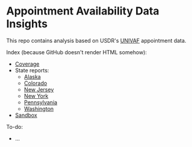 # Appointment Availability Data Insights

This repo contains analysis based on USDR's [UNIVAF](http://getmyvax.org/docs/) appointment data. 


Index (because GitHub doesn't render HTML somehow):

* [Coverage](https://raw.githack.com/usdigitalresponse/appointment-data-insights/main/reports/coverage.html)
* State reports:
    - [Alaska](
https://raw.githack.com/usdigitalresponse/appointment-data-insights/main/reports/state_AK.html)
    - [Colorado](
https://raw.githack.com/usdigitalresponse/appointment-data-insights/main/reports/state_CO.html)
    - [New Jersey](
https://raw.githack.com/usdigitalresponse/appointment-data-insights/main/reports/state_NJ.html)
    - [New York](
https://raw.githack.com/usdigitalresponse/appointment-data-insights/main/reports/state_NY.html)
    - [Pennsylvania](
https://raw.githack.com/usdigitalresponse/appointment-data-insights/main/reports/state_PA.html)
    - [Washington](
https://raw.githack.com/usdigitalresponse/appointment-data-insights/main/reports/state_WA.html)
* [Sandbox](
https://raw.githack.com/usdigitalresponse/appointment-data-insights/main/reports/univaf_sandbox.html)


To-do:

* ...